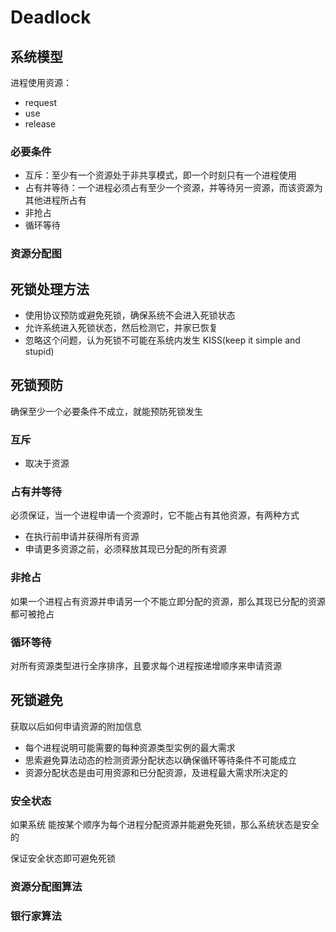 # Deadlock

## 系统模型

进程使用资源：

- request
- use
- release

### 必要条件

- 互斥：至少有一个资源处于非共享模式，即一个时刻只有一个进程使用
- 占有并等待：一个进程必须占有至少一个资源，并等待另一资源，而该资源为其他进程所占有
- 非抢占
- 循环等待

### 资源分配图

## 死锁处理方法

- 使用协议预防或避免死锁，确保系统不会进入死锁状态
- 允许系统进入死锁状态，然后检测它，并家已恢复
- 忽略这个问题，认为死锁不可能在系统内发生 KISS(keep it simple and stupid)

## 死锁预防

确保至少一个必要条件不成立，就能预防死锁发生

### 互斥

- 取决于资源

### 占有并等待

必须保证，当一个进程申请一个资源时，它不能占有其他资源，有两种方式

- 在执行前申请并获得所有资源
- 申请更多资源之前，必须释放其现已分配的所有资源

### 非抢占

如果一个进程占有资源并申请另一个不能立即分配的资源，那么其现已分配的资源都可被抢占

### 循环等待

对所有资源类型进行全序排序，且要求每个进程按递增顺序来申请资源

## 死锁避免

获取以后如何申请资源的附加信息

- 每个进程说明可能需要的每种资源类型实例的最大需求
- 思索避免算法动态的检测资源分配状态以确保循环等待条件不可能成立
- 资源分配状态是由可用资源和已分配资源，及进程最大需求所决定的

### 安全状态

如果系统 能按某个顺序为每个进程分配资源并能避免死锁，那么系统状态是安全的

保证安全状态即可避免死锁

### 资源分配图算法

### 银行家算法
